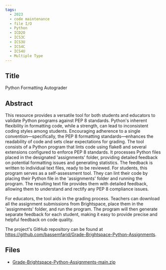 ```yaml
---
tags:
  - 2023
  - code maintenance
  - file I/O
  - Python
  - ICD2O
  - ICS3C
  - ICS3U
  - ICS4C
  - ICS4U
  - Multiple Type
---
```

    
## Title

Python Formatting Autograder

## Abstract

This resource provides a versatile tool for both students and educators to validate Python programs against PEP 8 standards. Python's inherent flexibility in formatting code, while a strength, can lead to inconsistent coding styles among students. Encouraging adherence to a single convention—specifically, the PEP 8 formatting standards—enhances the readability of code and sets clear expectations for grading. The tool consists of a Python program that lints code using flake8 and several extensions configured to enforce PEP 8 standards. It processes Python files placed in the designated 'assignments' folder, providing detailed feedback on potential formatting issues and generating statistics. The feedback is written to individual text files, ready to be reviewed.
For students, this program serves as a self-assessment tool. They can lint their code by placing their Python file in the 'assignments' folder and running the program. The resulting text file provides them with detailed feedback, allowing them to understand and rectify any PEP 8 compliance issues.

For educators, the tool aids in the grading process. Teachers can download all the assignment submissions from Brightspace, place them in the 'assignments' folder, and run the program. The program will then generate separate feedback for each student, making it easy to provide precise and helpful feedback on code quality. 

The project's GitHub repository can be found at https://github.com/bassemfarid/Grade-Brightspace-Python-Assignments.

## Files

- [Grade-Brightspace-Python-Assignments-main.zip](https://www.russellgordon.ca/acse/cemc-cse-resources/resources/2023/Bassim_Farim/Grade-Brightspace-Python-Assignments-main.zip)
